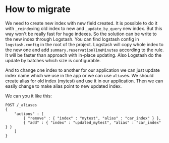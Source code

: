 # How to migrate

We need to create new index with new field created.
It is possible to do it with `_reindex`ing old index to new and `_update_by_query` new index.
But this way won't be really fast for huge indexes. So the solution can be write to the new index through Logstash.
You can find logstash config in `logstash.config` in the root of the project.
Logstash will copy whole index to the new one and add `summary.reservationTimeMinutes` according to the rule.
It will be faster than approach with in-place updating. Also Logstash do the update by batches which size is configurable.

And to change one index to another for our application we can just update index name which we use in the app or we can use `alias`es.
We should create alias for old index (mytest) and use it in our application.
Then we can easily change to make alias point to new updated index.

We can you it like this:
```
POST /_aliases
{
    "actions" : [
        { "remove" : { "index" : "mytest", "alias" : "car_index" } },
        { "add" : { "index" : "updated_mytest", "alias" : "car_index" } }
    ]
}
```
